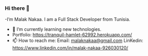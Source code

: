 ### Hi there 👋


-I’m Malak Nakaa. I am a Full Stack Developer from Tunisia.
- 🌱 I’m currently learning new technologies.
- Portfolio: https://tranquil-hamlet-62992.herokuapp.com/
- 📫 How to reach me: Email: malaknakaa@gmail.com LinKedin: https://www.linkedin.com/in/malak-nakaa-926030120/


